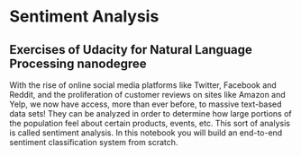 # Sentiment Analysis

## Exercises of Udacity for Natural Language Processing nanodegree

With the rise of online social media platforms like Twitter, Facebook and Reddit, and the proliferation of customer reviews on sites like Amazon and Yelp, we now have access, more than ever before, to massive text-based data sets! They can be analyzed in order to determine how large portions of the population feel about certain products, events, etc. This sort of analysis is called sentiment analysis. In this notebook you will build an end-to-end sentiment classification system from scratch.
